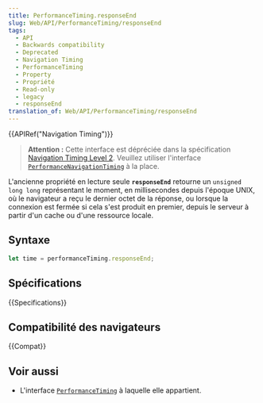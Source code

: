 ```yaml
---
title: PerformanceTiming.responseEnd
slug: Web/API/PerformanceTiming/responseEnd
tags:
  - API
  - Backwards compatibility
  - Deprecated
  - Navigation Timing
  - PerformanceTiming
  - Property
  - Propriété
  - Read-only
  - legacy
  - responseEnd
translation_of: Web/API/PerformanceTiming/responseEnd
---
```


{{APIRef("Navigation Timing")}}

> **Attention :** Cette interface est dépréciée dans la spécification [Navigation Timing Level 2](https://w3c.github.io/navigation-timing/#obsolete). Veuillez utiliser l'interface [`PerformanceNavigationTiming`](/fr/docs/Web/API/PerformanceNavigationTiming) à la place.

L'ancienne propriété en lecture seule **`responseEnd`** retourne un `unsigned long long` représentant le moment, en millisecondes depuis l'époque UNIX, où le navigateur a reçu le dernier octet de la réponse, ou lorsque la connexion est fermée si cela s'est produit en premier, depuis le serveur à partir d'un cache ou d'une ressource locale.

## Syntaxe

```js
let time = performanceTiming.responseEnd;
```

## Spécifications

{{Specifications}}

## Compatibilité des navigateurs

{{Compat}}

## Voir aussi

- L'interface [`PerformanceTiming`](/fr/docs/Web/API/PerformanceTiming) à laquelle elle appartient.
